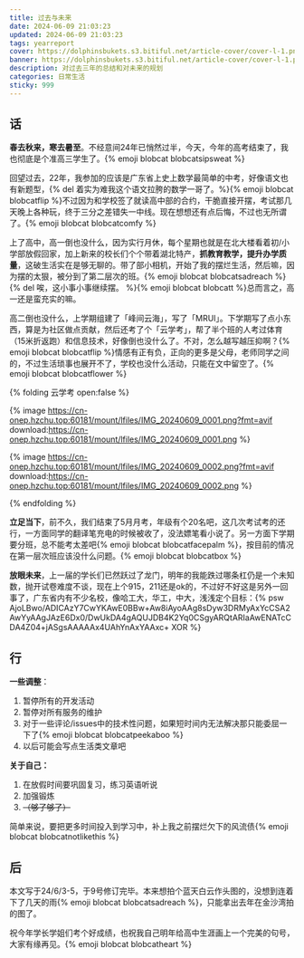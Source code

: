 ```yaml
---
title: 过去与未来
date: 2024-06-09 21:03:23
updated: 2024-06-09 21:03:23
tags: yearreport
cover: https://dolphinsbukets.s3.bitiful.net/article-cover/cover-l-1.png?fmt=avif
banner: https://dolphinsbukets.s3.bitiful.net/article-cover/cover-l-1.png?fmt=avif&q=50
description: 对过去三年的总结和对未来的规划
categories: 日常生活
sticky: 999
---
```


## 话

**春去秋来，寒去暑至**。不经意间24年已悄然过半，今天，今年的高考结束了，我也彻底是个准高三学生了。{% emoji blobcat blobcatsipsweat %}

回望过去，22年，我参加的应该是广东省上史上数学最简单的中考，好像语文也有新题型，{% del 着实为难我这个语文拉胯的数学一哥了。%}{% emoji blobcat blobcatflip %}不过因为和学校签了就读高中部的合约，干脆直接开摆，考试那几天晚上各种玩，终于三分之差错失一中线。现在想想还有点后悔，不过也无所谓了。{% emoji blobcat blobcatcomfy %}

上了高中，高一倒也没什么，因为实行月休，每个星期也就是在北大楼看着初/小学部放假回家，加上新来的校长们个个带着湖北特产，**抓教育教学，提升办学质量**，这破生活实在是够无聊的。带了部小相机，开始了我的摆烂生活，然后嘛，因为摆的太狠，被分到了第二层次的班。{% emoji blobcat blobcatsadreach %}{% del 唉，这小事小事继续摆。 %}{% emoji blobcat blobcatt %}总而言之，高一还是蛮充实的嘛。

高二倒也没什么，上学期组建了「峰间云海」，写了「MRUI」。下学期写了点小东西，算是为社区做点贡献，然后还考了个「云学考」，帮了半个班的人考过体育（15米折返跑）和信息技术，好像倒也没什么了。不对，怎么越写越压抑啊？{% emoji blobcat blobcatflip %}情感有正有负，正向的更多是父母，老师同学之间的，不过生活琐事也展开不了，学校也没什么活动，只能在文中留空了。{% emoji blobcat blobcatflower %}

{% folding 云学考 open:false %}

{% image https://cn-onep.hzchu.top:60181/mount/lfiles/IMG_20240609_0001.png?fmt=avif download:https://cn-onep.hzchu.top:60181/mount/lfiles/IMG_20240609_0001.png %}

{% image https://cn-onep.hzchu.top:60181/mount/lfiles/IMG_20240609_0002.png?fmt=avif download:https://cn-onep.hzchu.top:60181/mount/lfiles/IMG_20240609_0002.png %}

{% endfolding %}



**立足当下**，前不久，我们结束了5月月考，年级有个20名吧，这几次考试考的还行，一方面同学的翻译笔充电的时候被收了，没法嫖笔看小说了。另一方面下学期要分班，总不能考太差吧{% emoji blobcat blobcatfacepalm %}，按目前的情况在第一层次班应该没什么问题。{% emoji blobcat blobcatbox %}

**放眼未来**，上一届的学长们已然跃过了龙门，明年的我能跌过哪条杠仍是一个未知数，抛开试卷难度不谈，现在上个915，211还是ok的，不过好不好这是另外一回事了，广东省内有不少名校，像哈工大，华工，中大，浅浅定个目标：{% psw AjoLBwo/ADICAzY7CwYKAwE0BBw+Aw8iAyoAAg8sDyw3DRMyAxYcCSA2AwYyAAgJAzE6Dx0/DwUkDA4gAQUJDB4K2Yq0CSgyARQtARIaAwENATcCDA4Z04+jASgsAAAAAx4UAhYnAxYAAxc+ XOR %}

## 行

**一些调整**：

1. 暂停所有的开发活动
2. 暂停对所有服务的维护
3. 对于一些评论/issues中的技术性问题，如果短时间内无法解决那只能委屈一下了{% emoji blobcat blobcatpeekaboo %}
4. 以后可能会写点生活类文章吧

**关于自己：**

1. 在放假时间要巩固复习，练习英语听说
2. 加强锻炼
3. ~~（够了够了）~~

简单来说，要把更多时间投入到学习中，补上我之前摆烂欠下的风流债{% emoji blobcat blobcatnotlikethis %}

## 后

本文写于24/6/3-5，于9号修订完毕。本来想拍个蓝天白云作头图的，没想到连着下了几天的雨{% emoji blobcat blobcatsadreach %}，只能拿出去年在金沙湾拍的图了。

祝今年学长学姐们考个好成绩，也祝我自己明年给高中生涯画上一个完美的句号，大家有缘再见。{% emoji blobcat blobcatheart %}

